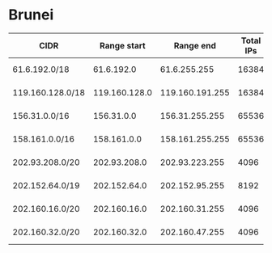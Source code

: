 # Brunei

CIDR               | Range start     | Range end       | Total IPs  | Assign date | Owner
------------------ | --------------- | --------------- | ---------- | ----------- | -----
61.6.192.0/18      | 61.6.192.0      | 61.6.255.255    | 16384      | 2004-12-31  | 
119.160.128.0/18   | 119.160.128.0   | 119.160.191.255 | 16384      | 2008-02-20  | 
156.31.0.0/16      | 156.31.0.0      | 156.31.255.255  | 65536      | 1991-12-03  | 
158.161.0.0/16     | 158.161.0.0     | 158.161.255.255 | 65536      | 1992-03-18  | 
202.93.208.0/20    | 202.93.208.0    | 202.93.223.255  | 4096       | 2004-12-31  | 
202.152.64.0/19    | 202.152.64.0    | 202.152.95.255  | 8192       | 2005-08-08  | 
202.160.16.0/20    | 202.160.16.0    | 202.160.31.255  | 4096       | 1999-09-27  | 
202.160.32.0/20    | 202.160.32.0    | 202.160.47.255  | 4096       | 2001-05-03  | 
